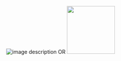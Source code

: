 ![image description](relative/path/in/repository/to/image.svg)
OR
<img src="relative/path/in/repository/to/image.svg" width="128"/>

